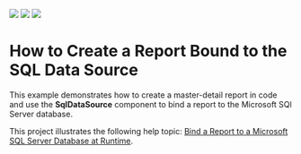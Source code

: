 <!-- default badges list -->
![](https://img.shields.io/endpoint?url=https://codecentral.devexpress.com/api/v1/VersionRange/395061965/2022.2)
[![](https://img.shields.io/badge/Open_in_DevExpress_Support_Center-FF7200?style=flat-square&logo=DevExpress&logoColor=white)](https://supportcenter.devexpress.com/ticket/details/T1050760)
[![](https://img.shields.io/badge/📖_How_to_use_DevExpress_Examples-e9f6fc?style=flat-square)](https://docs.devexpress.com/GeneralInformation/403183)
<!-- default badges end -->
# How to Create a Report Bound to the SQL Data Source

This example demonstrates how to create a master-detail report in code and use the **SqlDataSource** component to bind a report to the Microsoft SQl Server database.

This project illustrates the following help topic: [Bind a Report to a Microsoft SQL Server Database at Runtime](https://docs.devexpress.com/XtraReports/4793).
